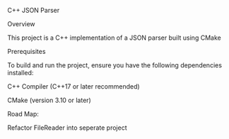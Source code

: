 C++ JSON Parser

Overview

This project is a C++ implementation of a JSON parser built using CMake

Prerequisites

To build and run the project, ensure you have the following dependencies installed:

C++ Compiler (C++17 or later recommended)

CMake (version 3.10 or later)


Road Map:

Refactor FileReader into seperate project

